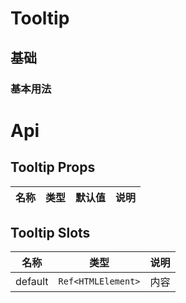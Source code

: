 # Tooltip

## 基础

### 基本用法

<preview path="./src/basic.vue" title="基本使用"></preview>

# Api

## Tooltip Props

| 名称 | 类型 | 默认值 | 说明 |
| ---- | ---- | ------ | ---- |

## Tooltip Slots

| 名称    | 类型               | 说明 |
| ------- | ------------------ | ---- |
| default | `Ref<HTMLElement>` | 内容 |
